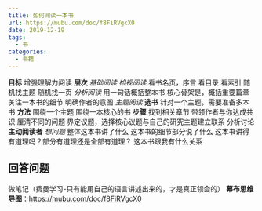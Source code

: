 ```yaml
---
title: 如何阅读一本书
url: https://mubu.com/doc/f8FiRVgcX0
date: 2019-12-19 
tags:
  - 书
categories:
  - 书籍
---
```



<!-- more -->

<b>目标</b>
  增强理解力阅读
<b>层次</b>
  <i>基础阅读</i>
   <i>检视阅读</i>
    看书名页，序言
    看目录
    看索引
    随机找主题
    随机找一页
   <i>分析阅读</i>
    用一句话概括整本书
    核心骨架是，概括重要篇章
    关注一本书的细节
    明确作者的意图
   <i>主题阅读</i>
   <b>选书</b>
     针对一个主题，需要准备多本书
   <b>方法</b>
     围绕一个主题
     围绕一本核心的书
   <b>步骤</b>
     找到相关章节
     带领作者与你达成共识
     厘清不同的问题
     界定议题，选择核心议题与自己的研究主题建立联系
     分析讨论
<b>主动阅读者</b>
  <i>想问题</i>
    整体这本书讲了什么
    这本书的细节部分说了什么
    这本书讲得有道理吗？部分有道理还是全部有道理？
    这本书跟我有什么关系
    <h2>回答问题</h2>
      做笔记（费曼学习-只有能用自己的语言讲述出来的，才是真正领会的）
 <b>幕布思维导图</b>：https://mubu.com/doc/f8FiRVgcX0
 
